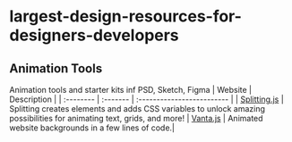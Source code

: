 # largest-design-resources-for-designers-developers


## Animation Tools
Animation tools and starter kits inf PSD, Sketch, Figma
| Website | Description |
| :-------- | :------- | :------------------------- |
| [Splitting.js](https://splitting.js.org/?ref=uiinterfaces) | Splitting creates elements and adds CSS variables to unlock amazing possibilities for animating text, grids, and more!
| [Vanta.js](https://www.vantajs.com/?ref=uiinterfaces) | Animated website backgrounds in a few lines of code.|
